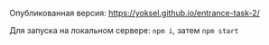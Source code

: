 Опубликованная версия: https://yoksel.github.io/entrance-task-2/

Для запуска на локальном сервере: `npm i`, затем `npm start`
